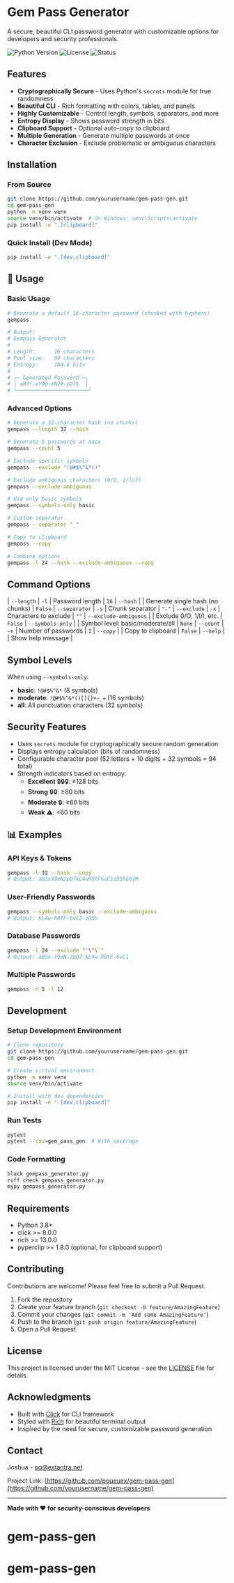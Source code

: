 #  Gem Pass Generator

A secure, beautiful CLI password generator with customizable options for developers and security professionals.

![Python Version](https://img.shields.io/badge/python-3.8+-blue.svg)
![License](https://img.shields.io/badge/license-MIT-green.svg)
![Status](https://img.shields.io/badge/status-alpha-yellow.svg)

##  Features

- **Cryptographically Secure** - Uses Python's `secrets` module for true randomness
- **Beautiful CLI** - Rich formatting with colors, tables, and panels
- **Highly Customizable** - Control length, symbols, separators, and more
- **Entropy Display** - Shows password strength in bits
- **Clipboard Support** - Optional auto-copy to clipboard
- **Multiple Generation** - Generate multiple passwords at once
- **Character Exclusion** - Exclude problematic or ambiguous characters

## Installation

### From Source

```bash
git clone https://github.com/yourusername/gem-pass-gen.git
cd gem-pass-gen
python -m venv venv
source venv/bin/activate  # On Windows: venv\Scripts\activate
pip install -e ".[clipboard]"
```

### Quick Install (Dev Mode)

```bash
pip install -e ".[dev,clipboard]"
```

## 🚀 Usage

### Basic Usage

```bash
# Generate a default 16-character password (chunked with hyphens)
gempass

# Output:
# Gempass Generator
#
# Length:      16 characters
# Pool size:   94 characters
# Entropy:     104.8 bits
#
# ╭─ Generated Password ─╮
# │ aB3!-xY9@-mN2#-pQ7$  │
# ╰───────────────────────╯

```

### Advanced Options

```bash
# Generate a 32-character hash (no chunks)
gempass --length 32 --hash

# Generate 5 passwords at once
gempass --count 5

# Exclude specific symbols
gempass --exclude "!@#$%^&*()"

# Exclude ambiguous characters (0/O, 1/l/I)
gempass --exclude-ambiguous

# Use only basic symbols
gempass --symbols-only basic

# Custom separator
gempass --separator "_"

# Copy to clipboard
gempass --copy

# Combine options
gempass -l 24 --hash --exclude-ambiguous --copy
```

## Command Options


| `--length` | `-l` | Password length | `16` 
| `--hash` | | Generate single hash (no chunks) | `False` 
| `--separator` | `-s` | Chunk separator | `"-"` 
| `--exclude` | `-x` | Characters to exclude | `""` 
| `--exclude-ambiguous` | | Exclude 0/O, 1/l/I, etc. | `False` 
| `--symbols-only` | | Symbol level: basic/moderate/all | `None` 
| `--count` | `-n` | Number of passwords | `1` 
| `--copy` | | Copy to clipboard | `False` 
| `--help` | | Show help message | 

##  Symbol Levels

When using `--symbols-only`:

- **basic**: `!@#$%^&*` (8 symbols)
- **moderate**: `!@#$%^&*()[]{}+-_=` (16 symbols)
- **all**: All punctuation characters (32 symbols)

## Security Features

- Uses `secrets` module for cryptographically secure random generation
- Displays entropy calculation (bits of randomness)
- Configurable character pool (52 letters + 10 digits + 32 symbols = 94 total)
- Strength indicators based on entropy:
  - **Excellent** 🔒🔒🔒: ≥128 bits
  - **Strong** 🔒🔒: ≥80 bits
  - **Moderate** 🔒: ≥60 bits
  - **Weak** ⚠️: <60 bits

## 📊 Examples

### API Keys & Tokens
```bash
gempass -l 32 --hash --copy
# Output: aB3xY9mN2pQ7kL4wR8tF6vC1zD5hG0jM
```

### User-Friendly Passwords
```bash
gempass --symbols-only basic --exclude-ambiguous
# Output: kL4w-R8tF-6vC2-zD5h
```

### Database Passwords
```bash
gempass -l 24 --exclude "'\"\`"
# Output: aB3x-Y9mN-2pQ7-kL4w-R8tF-6vC1
```

### Multiple Passwords
```bash
gempass -n 5 -l 12
```

## Development

### Setup Development Environment

```bash
# Clone repository
git clone https://github.com/yourusername/gem-pass-gen.git
cd gem-pass-gen

# Create virtual environment
python -m venv venv
source venv/bin/activate

# Install with dev dependencies
pip install -e ".[dev,clipboard]"
```

### Run Tests

```bash
pytest
pytest --cov=gem_pass_gen  # With coverage
```

### Code Formatting

```bash
black gempass_generator.py
ruff check gempass_generator.py
mypy gempass_generator.py
```

## Requirements

- Python 3.8+
- click >= 8.0.0
- rich >= 13.0.0
- pyperclip >= 1.8.0 (optional, for clipboard support)

## Contributing

Contributions are welcome! Please feel free to submit a Pull Request.

1. Fork the repository
2. Create your feature branch (`git checkout -b feature/AmazingFeature`)
3. Commit your changes (`git commit -m 'Add some AmazingFeature'`)
4. Push to the branch (`git push origin feature/AmazingFeature`)
5. Open a Pull Request

## License

This project is licensed under the MIT License - see the [LICENSE](LICENSE) file for details.

## Acknowledgments

- Built with [Click](https://click.palletsprojects.com/) for CLI framework
- Styled with [Rich](https://rich.readthedocs.io/) for beautiful terminal output
- Inspired by the need for secure, customizable password generation

## Contact

Joshua - pq@extantra.net

Project Link: [https://github.com/pqueuex/gem-pass-gen](https://github.com/yourusername/gem-pass-gen)

---

**Made with ❤️ for security-conscious developers**
# gem-pass-gen
# gem-pass-gen
